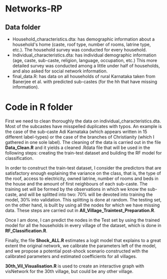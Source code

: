 # Networks-RP

## Data folder
- Household_characteristics.dta: has demographic information about a household's home (caste, roof type, number of rooms, latrine type, etc.). The household survey was conducted for every household.
- Individual_characteristics.dta: has individual demographic information (age, caste, sub-caste, religion, language, occupation, etc.) This more detailed survey was conducted among a little under half of households, and also asked for social network information.
- final_data.R: has data on all households of rural Karnataka taken from Banerjee et al. with predicted sub-castes (for the hh that have missing information).


# Code in R folder

First we need to clean thoroughly the data on individual_characteristics.dta. Most of the subcastes have misspelled duplicates with typos. An example is the case of the sub-caste Adi Karnataka (which appears written in 15 different label-types) or the case of the branches of Christianity (which I gathered in one sole label). The cleaning of the data is carried out in the file **Data_Clean.R** and it yields a cleaned .Rdata file that will be used in the following steps: creating the train-test dataset and building the RF model for classification.

In order to construct the train-test dataset, I consider the predictors that are satisfactory enough explaining the variance on the class, that is, the type of the roof, access to electricity, owned latrine, number of rooms and beds in the house and the amount of first neighbours of each sub-caste. The training set will be formed by the observations in which we know the sub-caste, and will be splitted into two: $70 \%$ will be devoted into training the model, $30 \%$ into validation. This splitting is done at random. The testing set, on the other hand, is built by using all the nodes for which we have missing data. These steps are carried out in **All_Village_Traintest_Preparation.R**.

Once I am done, I can predict the nodes in the Test set by using the trained model for all the households in every village of the dataset, which is done in **RF_Classification.R**.

Finally, the file **Shock_ALL.R** estimates a logit model that explains to a great extent the original network, we calibrate the parameters left of the model, and we propose a potential post-shock scenario constructed with the calibrated parameters and estimated coefficients for all villages.

**30th_Vil_Visualisation.R** is used to create an interactive graph with visNetwork for the 30th village, but could be any other village.

